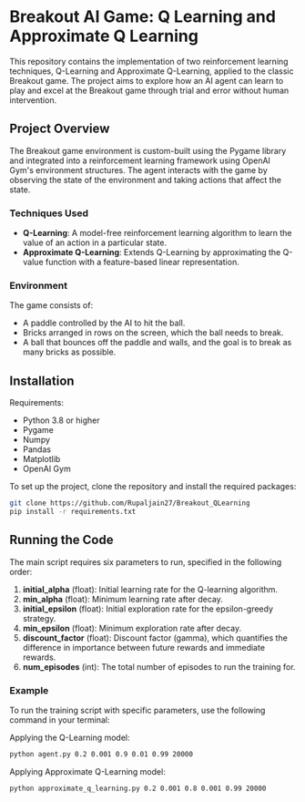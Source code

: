 # Breakout AI Game: Q Learning and Approximate Q Learning

This repository contains the implementation of two reinforcement learning techniques, Q-Learning and Approximate Q-Learning, applied to the classic Breakout game. The project aims to explore how an AI agent can learn to play and excel at the Breakout game through trial and error without human intervention.

## Project Overview

The Breakout game environment is custom-built using the Pygame library and integrated into a reinforcement learning framework using OpenAI Gym's environment structures. The agent interacts with the game by observing the state of the environment and taking actions that affect the state.

### Techniques Used

- **Q-Learning**: A model-free reinforcement learning algorithm to learn the value of an action in a particular state.
- **Approximate Q-Learning**: Extends Q-Learning by approximating the Q-value function with a feature-based linear representation.

### Environment

The game consists of:
- A paddle controlled by the AI to hit the ball.
- Bricks arranged in rows on the screen, which the ball needs to break.
- A ball that bounces off the paddle and walls, and the goal is to break as many bricks as possible.

## Installation

Requirements:
- Python 3.8 or higher
- Pygame
- Numpy
- Pandas
- Matplotlib
- OpenAI Gym

To set up the project, clone the repository and install the required packages:

```bash
git clone https://github.com/Rupaljain27/Breakout_QLearning
pip install -r requirements.txt
```

## Running the Code

The main script requires six parameters to run, specified in the following order:

1. **initial_alpha** (float): Initial learning rate for the Q-learning algorithm.
2. **min_alpha** (float): Minimum learning rate after decay.
3. **initial_epsilon** (float): Initial exploration rate for the epsilon-greedy strategy.
4. **min_epsilon** (float): Minimum exploration rate after decay.
5. **discount_factor** (float): Discount factor (gamma), which quantifies the difference in importance between future rewards and immediate rewards.
6. **num_episodes** (int): The total number of episodes to run the training for.

### Example

To run the training script with specific parameters, use the following command in your terminal:


Applying the Q-Learning model:
```bash
python agent.py 0.2 0.001 0.9 0.01 0.99 20000
```

Applying Approximate Q-Learning model:

```bash
python approximate_q_learning.py 0.2 0.001 0.8 0.001 0.99 20000
